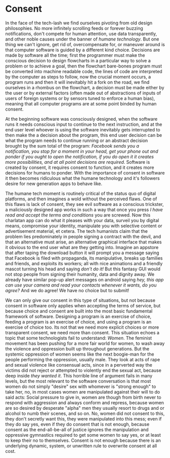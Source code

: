 # Consent

In the face of the tech-lash we find ourselves pivoting from old design philosophies. No more infinitely scrolling feeds or forever buzzing notifications, don't compete for human attention, use data transparently, and other noble causes under the banner of *humane technology*. But one thing we can't ignore, get rid of, overcompensate for, or maneuver around is that computer software is guided by a different kind choice. Decisions are made by software all the time; first the programmer must make the conscious decision to design flowcharts in a particular way to solve a problem or to achieve a goal, then the flowchart bare-bones program must be converted into machine readable code, the lines of code are interpreted by the computer as steps to follow, now the crucial moment occurs, a program runs and then it will inevitably hit a fork on the road, we find ourselves in a rhombus on the flowchart, a decision must be made either by the user or by external factors (often made out of abstractions of inputs of users of foreign systems or by sensors tuned to enforce a human bias), meaning that all computer programs are at some point binded by human consent.

At the beginning software was consciously designed, when the software runs it needs conscious input to continue to the next instruction, and at the end user level whoever is using the software inevitably gets interrupted to then make the a decision about the program, this end user decision can be what the program needs to continue running or an abstract decision brought by the sum total of the program: *Facebook sends you a notification, you stop for a moment in your head, get your phone out and ponder if you ought to open the notification, if you do open it it creates more possibilities, and at all point decisions are required*. Software is created by consent, it requires consent to function, and it creates more decisions for humans to ponder. With the importance of consent in software it then becomes ridiculous what the humane technology and it's followers desire for new generation apps to behave like.

The humane tech moment is routinely critical of the status quo of digital platforms, and then imagines a wold without the perceived flaws. One of this flaws is lack of consent, they see evil software as a conscious trickster, a maliciously designed app works in such a way that once you press *I have read and accept the terms and conditions* you are screwed. Now this charlatan app can do what it pleases with your data, surveil you by digital means, compromise your identity, manipulate you with selective content or advertisement material, et cetera. The tech humanists claim that the problem lies predominately in people signing a contract with the devil, and that an alternative must arise, an alternative graphical interface that makes it obvious to the end user what are they getting into. Imagine an appstore that after taping the download button it will prompt you a message saying that Facebook is filed with propaganda, its manipulative, breaks up families and friends, and exploits its workers; all with nice animations and a friendly mascot turning his head and saying *don't do it!* But this fantasy GUI would not stop people from signing their humanity, data and dignity away. We already have similar pop-up alert messages on android saying *hey, this app can use your camera and read your contacts whenever it wants, do you agree?* And we do agree! We have no choice but to submit!

We can only give our consent in this type of situations, but not because consent in software only applies when accepting the terms of service, but because choice and consent are built into the most basic fundamental framework of software. Designing a program is an exercise of choice, feeding a program is an exercise of choice, and using a program is an exercise of choice too. Its not that we need more explicit choices or more transparent consent, we need more than consent. This situation echoes a topic that some technologists fail to understand: *Women*. The feminist movement has been pushing for a more fair world for women, to wash away the violence and oppression built up throughout generations. But the systemic oppression of women seems like the next boogie-man for the people performing the oppression, usually male. They look at acts of rape and sexual violence like consensual acts, since in a perverted way the victims did not reject or attempted to violently end the sexual act, because deep inside *they wanted it*. This horrible line of argument fails in many levels, but the most relevant to the software conversation is that most women do not simply "desire" sex with whomever is "strong enough" to take her, no, in most cases women are manipulated against their will to do said acts: Social pressure to give in, women are though from birth never to respond with aggression and always conform and repress, because women are so desired by desperate "alpha" men they usually resort to drugs and or alcohol to numb their scenes, and so on. No, women did not consent to this, they don't secretly want this, they were manipulated into this mess; even if they do say yes, even if they do consent that is not enough, because consent as the end-all-be-all of justice ignores the manipulation and oppressive gymnastics required to get some women to say yes, or at least to keep their no to themselves. Consent is not enough because there is an underlying dynamic, system, or unwritten rule to overwrite consent at all cost.

